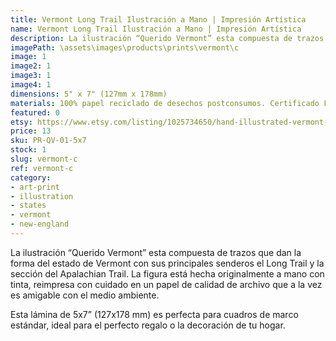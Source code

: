 ```yaml
---
title: Vermont Long Trail Ilustración a Mano | Impresión Artística
name: Vermont Long Trail Ilustración a Mano | Impresión Artística
description: La ilustración “Querido Vermont” esta compuesta de trazos que dan la forma del estado de Vermont con sus principales senderos el Long Trail y la sección del Apalachian Trail. Hecha originalmente a mano con tinta, reimpresa con cuidado en un papel de calidad de archivo que a la vez es amigable con el medio ambiente.
imagePath: \assets\images\products\prints\vermont\c
image: 1
image2: 1
image3: 1
image4: 1
dimensions: 5" x 7" (127mm x 178mm)
materials: 100% papel reciclado de desechos postconsumos. Certificado FSC.
featured: 0
etsy: https://www.etsy.com/listing/1025734650/hand-illustrated-vermont-long-trail-art
price: 13
sku: PR-QV-01-5x7
stock: 1
slug: vermont-c
ref: vermont-c
category:
- art-print
- illustration
- states
- vermont
- new-england
---
```

La ilustración “Querido Vermont” esta compuesta de trazos que dan la forma del estado de Vermont con sus principales senderos el Long Trail y la sección del Apalachian Trail. La figura está hecha originalmente a mano con tinta, reimpresa con cuidado en un papel de calidad de archivo que a la vez es amigable con el medio ambiente.

Esta lámina de 5x7” (127x178 mm) es perfecta para cuadros de marco estándar, ideal para el perfecto regalo o la decoración de tu hogar.
